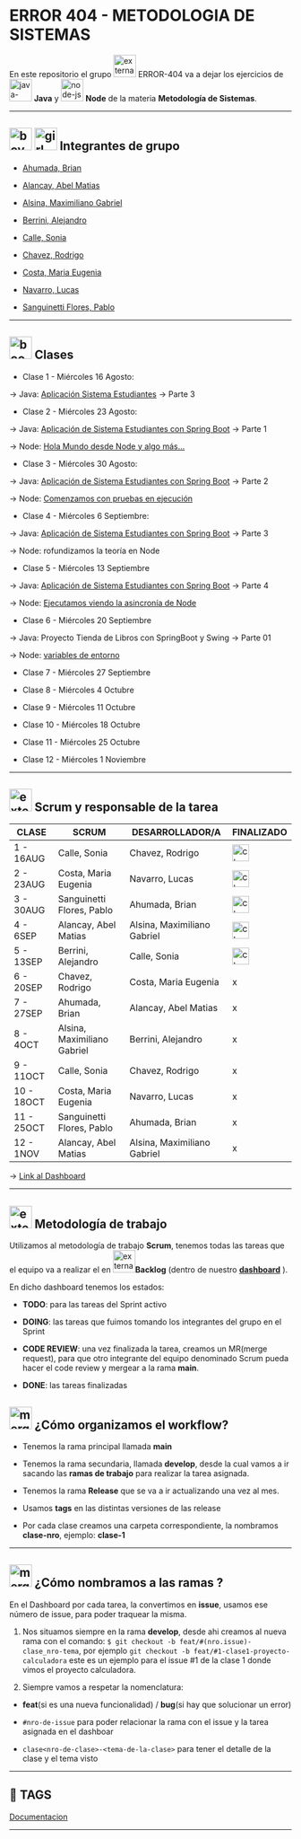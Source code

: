 # ERROR 404 - METODOLOGIA DE SISTEMAS

En este repositorio el grupo <img width="40" height="40" src="https://img.icons8.com/external-flaticons-lineal-color-flat-icons/40/external-error-404-computer-science-flaticons-lineal-color-flat-icons.png" alt="external-error-404-computer-science-flaticons-lineal-color-flat-icons"/> ERROR-404 va a dejar los ejercicios de <img width="40" height="40" src="https://img.icons8.com/color/40/java-coffee-cup-logo--v1.png" alt="java-coffee-cup-logo--v1"/> **Java** y <img width="40" height="40" src="https://img.icons8.com/fluency/40/node-js.png" alt="node-js"/> **Node** de la materia **Metodología de Sistemas**.

---

## <img width="40" height="40" src="https://img.icons8.com/doodle/40/boy.png" alt="boy"/> <img width="40" height="40" src="https://img.icons8.com/doodle/40/girl.png" alt="girl"/> Integrantes de grupo

- [Ahumada, Brian](https://github.com/brianahumada)                        

- [Alancay, Abel Matias](https://github.com/matias9486)                

- [Alsina, Maximiliano Gabriel](https://github.com/MalsinaG)   

- [Berrini, Alejandro](https://github.com/AlejandroEB89)                 

- [Calle, Sonia](https://github.com/SoCalle) 

- [Chavez, Rodrigo](https://github.com/RodrigoChavez1986)                       

- [Costa, Maria Eugenia](https://github.com/eugenia1984)              

- [Navarro, Lucas](https://github.com/LucasNavarro01)                                            

- [Sanguinetti Flores, Pablo](https://github.com/Pablo1653)

---

## <img width="40" height="40" src="https://img.icons8.com/fluency/40/book.png" alt="book"/> Clases

- Clase 1 - Miércoles 16 Agosto:

-> Java: [Aplicación Sistema Estudiantes](https://github.com/CodeSystem2022/ERROR404-METODOLOGIA-DE-SISTEMAS/tree/main/Clase_01/SistemaEstudiantes) ->  Parte 3 
  
- Clase 2 -  Miércoles 23 Agosto:

-> Java: [Aplicación de Sistema Estudiantes con Spring Boot](https://github.com/CodeSystem2022/ERROR404-METODOLOGIA-DE-SISTEMAS/tree/main/Clase_02/estudiantes) -> Parte 1 

-> Node: [Hola Mundo desde Node y algo más...](https://github.com/CodeSystem2022/ERROR404-METODOLOGIA-DE-SISTEMAS/tree/main/NODE/01-Hola-Mundo) 

- Clase 3 -  Miércoles 30 Agosto:

 -> Java: [Aplicación de Sistema Estudiantes con Spring Boot](https://github.com/CodeSystem2022/ERROR404-METODOLOGIA-DE-SISTEMAS/tree/main/Clase_03) -> Parte 2
 
 -> Node: [Comenzamos con pruebas en ejecución](https://github.com/CodeSystem2022/ERROR404-METODOLOGIA-DE-SISTEMAS/tree/main/NODE/01-Hola-Mundo) 

- Clase 4 - Miércoles 6 Septiembre:

-> Java: [Aplicación de Sistema Estudiantes con Spring Boot](https://github.com/CodeSystem2022/ERROR404-METODOLOGIA-DE-SISTEMAS/tree/main/Clase_04/estudiantes) -> Parte 3

-> Node: rofundizamos la teoría en Node

- Clase 5 -  Miércoles 13 Septiembre

-> Java: [Aplicación de Sistema Estudiantes con Spring Boot](https://github.com/CodeSystem2022/ERROR404-METODOLOGIA-DE-SISTEMAS/tree/main/Clase_05/estudiantes) -> Parte 4

-> Node: [Ejecutamos viendo la asincronía de Node](https://github.com/CodeSystem2022/ERROR404-METODOLOGIA-DE-SISTEMAS/tree/main/NODE5/Clase_05/01-Hola-Mundo)

- Clase 6 -  Miércoles 20 Septiembre

-> Java: Proyecto Tienda de Libros con SpringBoot y Swing -> Parte 01

-> Node: [variables de entorno](https://github.com/CodeSystem2022/ERROR404-METODOLOGIA-DE-SISTEMAS/tree/main/node_clase6)

- Clase 7 - Miércoles 27 Septiembre

- Clase 8 - Miércoles 4 Octubre 

- Clase 9 - Miércoles 11 Octubre 

- Clase 10 - Miércoles 18 Octubre 

- Clase 11 - Miércoles 25 Octubre 

- Clase 12 - Miércoles 1 Noviembre
  
---

## <img width="40" height="40" src="https://img.icons8.com/external-flaticons-lineal-color-flat-icons/40/external-scrum-ux-and-ui-icons-flaticons-lineal-color-flat-icons.png" alt="external-scrum-ux-and-ui-icons-flaticons-lineal-color-flat-icons"/> Scrum y responsable de la tarea

| CLASE | SCRUM | DESARROLLADOR/A | FINALIZADO |
| ----- | ------ | -------------- | ---------- |
| 1 - 16AUG | Calle, Sonia | Chavez, Rodrigo |  <img width="30" height="30" src="https://img.icons8.com/color/30/checked-checkbox.png" alt="checked-checkbox"/>   |
| 2 - 23AUG | Costa, Maria Eugenia | Navarro, Lucas |   <img width="30" height="30" src="https://img.icons8.com/color/30/checked-checkbox.png" alt="checked-checkbox"/>   |
| 3 - 30AUG | Sanguinetti Flores, Pablo | Ahumada, Brian | <img width="30" height="30" src="https://img.icons8.com/color/30/checked-checkbox.png" alt="checked-checkbox"/> |
| 4 - 6SEP  | Alancay, Abel Matias | Alsina, Maximiliano Gabriel | <img width="30" height="30" src="https://img.icons8.com/color/30/checked-checkbox.png" alt="checked-checkbox"/> |
| 5 - 13SEP | Berrini, Alejandro | Calle, Sonia | <img width="30" height="30" src="https://img.icons8.com/color/30/checked-checkbox.png" alt="checked-checkbox"/> |
| 6 - 20SEP | Chavez, Rodrigo | Costa, Maria Eugenia | x |
| 7 - 27SEP | Ahumada, Brian | Alancay, Abel Matias | x |
| 8 - 4OCT | Alsina, Maximiliano Gabriel | Berrini, Alejandro | x |
| 9 - 11OCT | Calle, Sonia | Chavez, Rodrigo | x |
| 10 - 18OCT | Costa, Maria Eugenia | Navarro, Lucas | x |
| 11 - 25OCT | Sanguinetti Flores, Pablo |  Ahumada, Brian | x |
| 12 - 1NOV | Alancay, Abel Matias | Alsina, Maximiliano Gabriel | x |

-> [Link al Dashboard](https://github.com/orgs/CodeSystem2022/projects/1161)

---

## <img width="40" height="40" src="https://img.icons8.com/external-flaticons-flat-flat-icons/40/external-scrum-agile-flaticons-flat-flat-icons-6.png" alt="external-scrum-agile-flaticons-flat-flat-icons-6"/> Metodología de trabajo

Utilizamos al metodología de trabajo **Scrum**, tenemos todas las tareas que el equipo va a realizar el en <img width="40" height="40" src="https://img.icons8.com/external-flaticons-flat-flat-icons/40/external-scrum-agile-flaticons-flat-flat-icons-7.png" alt="external-scrum-agile-flaticons-flat-flat-icons-7"/>**Backlog** (dentro de nuestro [**dashboard**](https://github.com/orgs/CodeSystem2022/projects/1161) ).

En dicho dashboard tenemos los estados: 

- **TODO**: para las tareas del Sprint activo

- **DOING**: las tareas que fuimos tomando los integrantes del grupo en el Sprint

- **CODE REVIEW**: una vez finalizada la tarea, creamos un MR(merge request), para que otro integrante del equipo denominado Scrum pueda hacer el code review y mergear a la rama **main**.

- **DONE**: las tareas finalizadas

## <img width="40" height="40" src="https://img.icons8.com/office/40/merge-git.png" alt="merge-git"/> ¿Cómo organizamos el workflow?

- Tenemos la rama principal llamada **main**

- Tenemos la rama secundaria, llamada **develop**, desde la cual vamos a ir sacando las **ramas de trabajo** para realizar la tarea asignada.

- Tenemos la rama **Release** que se va a ir actualizando una vez al mes.

- Usamos **tags** en las distintas versiones de las release

- Por cada clase creamos una carpeta correspondiente, la nombramos **clase-nro**, ejemplo: **clase-1**

---
 
## <img width="40" height="40" src="https://img.icons8.com/pulsar-color/40/merge-git.png" alt="merge-git"/> ¿Cómo nombramos a las ramas ?

En el Dashboard por cada tarea, la convertimos en **issue**, usamos ese número de issue, para poder traquear la misma.

1. Nos situamos siempre en la rama **develop**, desde ahi creamos al nueva rama con el comando: `$ git checkout -b feat/#(nro.issue)-clase_nro-tema`, por ejemplo `git checkout -b feat/#1-clase1-proyecto-calculadora` este es un ejemplo para el issue #1 de la clase 1 donde vimos el proyecto calculadora.

2. Siempre vamos a respetar la nomenclatura:

- **feat**(si es una nueva funcionalidad) / **bug**(si hay que solucionar un error)

- `#nro-de-issue` para poder relacionar la rama con el issue y la tarea asignada en el dashboar

- `clase<nro-de-clase>-<tema-de-la-clase>` para tener el detalle de la clase y el tema visto

---

## :book: TAGS

[Documentacion](https://git-scm.com/book/es/v2/Fundamentos-de-Git-Etiquetado)

---
